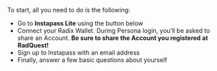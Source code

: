 To start, all you need to do is the following:

- Go to **Instapass Lite** using the button below
- Connect your Radix Wallet. During Persona login, you’ll be asked to share an Account. **Be sure to share the Account you registered at RadQuest!**
- Sign up to Instapass with an email address
- Finally, answer a few basic questions about yourself

